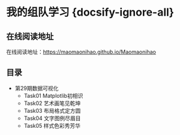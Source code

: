 # 我的组队学习 {docsify-ignore-all}


## 在线阅读地址

在线阅读地址：https://maomaonihao.github.io/Maomaonihao

## 目录

- 第29期数据可视化
    - Task01 Matplotlib初相识
    - Task02 艺术画笔见乾坤
    - Task03 布局格式定方圆
    - Task04 文字图例尽眉目
    - Task05 样式色彩秀芳华



